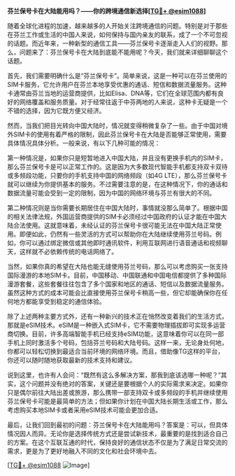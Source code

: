 **芬兰保号卡在大陆能用吗？——你的跨境通信新选择[[TG💪+ @esim1088](https://t.me/s/esim1088)]**

随着全球化进程的加速，越来越多的人开始关注跨境通信的问题。特别是对于那些在芬兰工作或生活的中国人来说，如何保持与国内亲友的联系，成了一个不可忽视的话题。而近年来，一种新型的通信工具——芬兰保号卡逐渐走入人们的视野。那么，问题来了：芬兰保号卡在大陆到底能不能用呢？今天，我们就来详细聊聊这个话题。

首先，我们需要明确什么是“芬兰保号卡”。简单来说，这是一种可以在芬兰使用的SIM卡服务，它允许用户在芬兰本地享受优惠的通话、短信和数据流量服务。这种卡通常由芬兰当地的运营商提供，比如Elisa、DNA等，它们在全球范围内都有良好的网络覆盖和服务质量。对于经常往返于中芬两地的人来说，这种卡无疑是一个不错的选择，因为它既方便又经济。

然而，当我们把目光转向中国大陆时，情况就变得稍微复杂了一些。由于中国对境外SIM卡的使用有着严格的限制，因此芬兰保号卡在大陆是否能够正常使用，需要具体情况具体分析。一般来说，有以下几种可能的情况：

第一种情况是，如果你只是短暂地进入中国大陆，并且没有更换手机内的SIM卡，那么芬兰保号卡是可以正常工作的。这是因为大多数现代智能手机都支持双卡双待或多频段功能，只要你的手机支持中国的网络频段（如4G LTE），那么芬兰保号卡就可以继续为你提供基本的服务。不过需要注意的是，在这种情况下，你的通话和数据流量可能会受到一定的限制，因为中国的网络环境与芬兰有很大的不同。

第二种情况则是当你需要长期居住在中国大陆时，事情就没那么简单了。根据中国的相关法律法规，外国运营商提供的SIM卡必须经过中国政府的认证才能在中国大陆合法使用。这就意味着，未经认证的芬兰保号卡很可能无法在中国大陆正常使用。即便如此，仍然有一些灵活的方式可以帮助你在大陆继续使用芬兰号码。例如，你可以通过绑定微信或其他即时通讯软件，利用互联网进行语音通话和视频聊天，这样就不必依赖传统的电话网络了。

当然，如果你真的希望在大陆也能无缝使用芬兰号码，那么可以考虑购买一张支持国际漫游的本地SIM卡。目前，中国移动、中国联通和中国电信都提供了多种国际漫游套餐，这些套餐往往包含了多个国家和地区的通话、短信以及数据流量服务。虽然这种方式的成本可能会比直接使用芬兰保号卡稍高一些，但它却能确保你在任何地方都能享受到稳定的通信体验。

除了上述两种主要方式外，还有一种新兴的技术正在悄然改变着我们的生活方式，那就是eSIM技术。eSIM是一种嵌入式SIM卡，它不需要物理插拔即可实现多运营商切换。目前，许多高端智能手机已经支持eSIM功能，这意味着你可以在同一部手机上同时激活多个号码，包括芬兰号码和大陆号码。这样一来，无论身处何地，你都可以轻松切换到最适合当前环境的网络环境。而且，借助像TG这样的平台，你还可以随时随地获取最新的技术支持和建议。

说到这里，也许有人会问：“既然有这么多解决方案，那我到底该选哪一种呢？”其实，这个问题并没有绝对的答案，关键还是要根据个人的实际需求来决定。如果你只是偶尔前往大陆出差或旅游，那么携带一部支持双卡或多频段的手机并继续使用芬兰保号卡可能是最简单的方法；但如果你计划在中国大陆长期生活或工作，那么考虑购买本地SIM卡或者采用eSIM技术可能会更加合适。

最后，让我们回到最初的问题：芬兰保号卡在大陆能用吗？答案是：可以，但具体情况因人而异。无论你是选择传统方式还是尝试新技术，最重要的是找到适合自己的方案。在这个互联互通的时代，保持良好的通信状态不仅是为了满足日常交流的需求，更是为了更好地融入不同的文化和社会环境中去。

[[TG💪+ @esim1088](https://t.me/s/esim1088) ![Image](https://i.postimg.cc/4NQfJmqS/Snipaste-2025-05-13-00-14-12.png)]